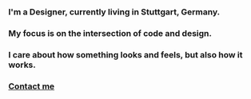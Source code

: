---
---

### I'm a Designer, currently living in Stuttgart, Germany. 
### My focus is on the intersection of code and design. 
### I care about how something looks and feels, but also how it works. 
### [Contact me](mailto:lorehartgeld@gmail.com)
